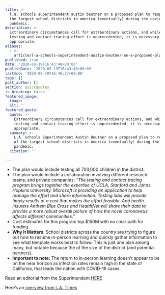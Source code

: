 ```yaml
---
title: >-
  l.a. schools superintendent austin beutner on a proposed plan to reopen one of
  the largest school districts in america (eventually) during the covid-19
  pandemic.
description: >-
  Extraordinary circumstances call for extraordinary actions, and while this
  testing and contact-tracing effort is unprecedented, it is necessary and
  appropriate.
aliases:
  - >-
    article/l-a-schools-superintendent-austin-beutner-on-a-proposed-plan-to-reopen-one-of-the-largest-school-districts-in-america-eventually-during-the-covid-19-pandemic/
published: true
date: '2020-08-19T16:43:48+00:00'
publishDate: '2020-08-19T16:43:48+00:00'
lastmod: '2020-08-19T16:46:37+00:00'
tags: []
post_author: []
section: quickquotes
is_breaking: false
featured_image:
  image: ''
  alt: ''
featured_quote:
  quote: >-
    Extraordinary circumstances call for extraordinary actions, and while this
    testing and contact-tracing effort is unprecedented, it is necessary and
    appropriate.
  summary: >-
    L.A. schools Superintendent Austin Beutner on a proposed plan to reopen one
    of the largest school districts in America (eventually) during the COVID-19
    pandemic.
  citation: ''

---
```

*   The plan would include testing all 700,000 children in the district.
*   The plan would include a collaboration involving different research teams, and private companies: _“The testing and contact tracing program brings together the expertise of UCLA, Stanford and Johns Hopkins University. Microsoft is providing an application to help manage the effort and share information. Testing labs will provide timely results at a cost that makes the effort feasible. And health insurers Anthem Blue Cross and HealthNet will share their data to provide a more robust overall picture of how the novel coronavirus affects different communities.”_
*   Cost estimates for this program top $150M with no clear path for funding.
*   **Why It Matters**: School districts across the country are trying to figure out how to resume in-person learning and quickly gather information to see what template works best to follow. This is just one plan among many, but notable because the of the size of the district (and potential partners).
*   **Important to note:** The return to in-person learning doesn’t appear to be on the near horizon as infection rates remain high in the state of California, that leads the nation with COVID-19 cases.

Read an editorial from the Superintendent [HERE](\"https://www.latimes.com/opinion/story/2020-08-16/schools-covid-testing-coronavirus-pandemic-reopen\")

Here’s an [overview from L.A. Times](\"https://www.latimes.com/california/story/2020-08-16/l-a-schools-announce-massive-covid-19-testing-tracing-initiative-for-all-students-staff\")